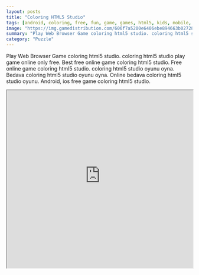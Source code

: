 ```yaml
---
layout: posts
title: "Coloring HTML5 Studio"
tags: [android, coloring, free, fun, game, games, html5, kids, mobile, free, online, games, oyna, game, free, games, play, play, games]
image: "https://img.gamedistribution.com/606f7a5200e6406ebe894663b02728b2-512x384.jpeg"
summary: "Play Web Browser Game coloring html5 studio. coloring html5 studio play game online only free. Best free online game coloring html5 studio. Free online game coloring html5 studio. coloring html5 studio oyunu oyna. Bedava coloring html5 studio oyunu oyna. Online bedava coloring html5 studio oyunu. Android, ios free game coloring html5 studio."
category: "Puzzle"
---
```


Play Web Browser Game coloring html5 studio. coloring html5 studio play game online only free. Best free online game coloring html5 studio. Free online game coloring html5 studio. coloring html5 studio oyunu oyna. Bedava coloring html5 studio oyunu oyna. Online bedava coloring html5 studio oyunu. Android, ios free game coloring html5 studio.

<iframe width="100%" height="480px;" src="https://html5.gamedistribution.com/606f7a5200e6406ebe894663b02728b2/"></iframe>